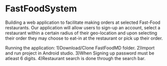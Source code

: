 # FastFoodSystem

Building a web application to facilitate making orders at selected Fast-Food restaurants. Our application will allow users to sign-up an account, select a restaurant within a certain radius of their geo-location and upon selecting their order they may choose to eat-in at the restaurant or pick up their order.

Running the application:
1)Download/Clone FastFoodMD folder.
2)Import and run project in Android studio.
3)When Signing up password must be atleast 6 digits.
4)Restaurant search is done through the search bar.
